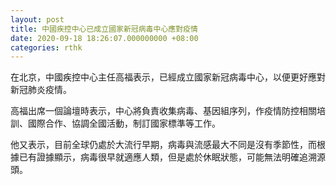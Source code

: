 ```yaml
---
layout: post
title: 中國疾控中心已成立國家新冠病毒中心應對疫情
date: 2020-09-18 18:26:07.000000000 +08:00
categories: rthk
---
```


在北京，中國疾控中心主任高福表示，已經成立國家新冠病毒中心，以便更好應對新冠肺炎疫情。

高福出席一個論壇時表示，中心將負責收集病毒、基因組序列，作疫情防控相關培訓、國際合作、協調全國活動，制訂國家標準等工作。

他又表示，目前全球仍處於大流行早期，病毒與流感最大不同是沒有季節性，而根據已有證據顯示，病毒很早就適應人類，但是處於休眠狀態，可能無法明確追溯源頭。

